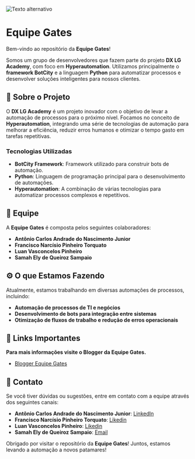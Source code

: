 ![Texto alternativo](https://blogger.googleusercontent.com/img/a/AVvXsEjxNQMaigYhkv9Aoa6syOn4p2sI-JpND_Ok078GuItbrBpcXlVHTcuZcureSQdgFORKO0ddkcf4tGLSOUP3RwxkFjDARg_hqsOq9XcOv3K3fUo2Lc1x33LPfRoHCe5N2e8CpaJtt_uh8t6Wtt0jBfWqbjlbwL8bLH6ISkwisNHwI9dV0_7UJr6txdSe9OFq=s340)

# Equipe Gates

Bem-vindo ao repositório da **Equipe Gates**!

Somos um grupo de desenvolvedores que fazem parte do projeto **DX LG Academy**, com foco em **Hyperautomation**. Utilizamos principalmente o **framework BotCity** e a linguagem **Python** para automatizar processos e desenvolver soluções inteligentes para nossos clientes.

## 🚀 Sobre o Projeto

O **DX LG Academy** é um projeto inovador com o objetivo de levar a automação de processos para o próximo nível. Focamos no conceito de **Hyperautomation**, integrando uma série de tecnologias de automação para melhorar a eficiência, reduzir erros humanos e otimizar o tempo gasto em tarefas repetitivas.

### Tecnologias Utilizadas

- **BotCity Framework**: Framework utilizado para construir bots de automação.
- **Python**: Linguagem de programação principal para o desenvolvimento de automações.
- **Hyperautomation**: A combinação de várias tecnologias para automatizar processos complexos e repetitivos.

## 🤝 Equipe

A **Equipe Gates** é composta pelos seguintes colaboradores:

- **Antônio Carlos Andrade do Nascimento Junior**
- **Francisco Narcísio Pinheiro Torquato**
- **Luan Vasconcelos Pinheiro**
- **Samah Ely de Queiroz Sampaio**

## ⚙️ O que Estamos Fazendo

Atualmente, estamos trabalhando em diversas automações de processos, incluindo:

- **Automação de processos de TI e negócios**
- **Desenvolvimento de bots para integração entre sistemas**
- **Otimização de fluxos de trabalho e redução de erros operacionais**

## 🔗 Links Importantes

**Para mais informações visite o Blogger da Equipe Gates.**
- [Blogger Equipe Gates](https://equipegates-zlacademy.blogspot.com/)

## 📣 Contato

Se você tiver dúvidas ou sugestões, entre em contato com a equipe através dos seguintes canais:

- **Antônio Carlos Andrade do Nascimento Junior**: <a href="https://www.linkedin.com/in/ant%C3%B4niojjr/" target="_blank">LinkedIn</a>
- **Francisco Narcísio Pinheiro Torquato**:  [Likedin](linkedin.com/in/narcisiotorquato)
- **Luan Vasconcelos Pinheiro**:  [Likedin](linkedin.com/in/luan-pinheiro-a82110213)
- **Samah Ely de Queiroz Sampaio**: [Email](samah.sampaio@ifam.edu.br )

Obrigado por visitar o repositório da **Equipe Gates**! Juntos, estamos levando a automação a novos patamares!
